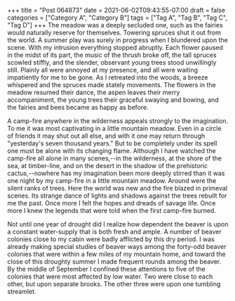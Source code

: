 +++
title = "Post 064873"
date = 2021-06-02T09:43:55-07:00
draft = false
categories = ["Category A", "Category B"]
tags = ["Tag A", "Tag B", "Tag C", "Tag D"]
+++
The meadow was a deeply secluded one, such as the fairies would naturally reserve for themselves. Towering spruces shut it out from the world. A summer play was surely in progress when I blundered upon the scene. With my intrusion everything stopped abruptly. Each flower paused in the midst of its part, the music of the thrush broke off, the tall spruces scowled stiffly, and the slender, observant young trees stood unwillingly still. Plainly all were annoyed at my presence, and all were waiting impatiently for me to be gone. As I retreated into the woods, a breeze whispered and the spruces made stately movements. The flowers in the meadow resumed their dance, the aspen leaves their merry accompaniment, the young trees their graceful swaying and bowing, and the fairies and bees became as happy as before.

A camp-fire anywhere in the wilderness appeals strongly to the imagination. To me it was most captivating in a little mountain meadow. Even in a circle of friends it may shut out all else, and with it one may return through "yesterday's seven thousand years." But to be completely under its spell one must be alone with its changing flame. Although I have watched the camp-fire all alone in many scenes,--in the wilderness, at the shore of the sea, at timber-line, and on the desert in the shadow of the prehistoric cactus,--nowhere has my imagination been more deeply stirred than it was one night by my camp-fire in a little mountain meadow. Around were the silent ranks of trees. Here the world was new and the fire blazed in primeval scenes. Its strange dance of lights and shadows against the trees rebuilt for me the past. Once more I felt the hopes and dreads of savage life. Once more I knew the legends that were told when the first camp-fire burned.

Not until one year of drought did I realize how dependent the beaver is upon a constant water-supply that is both fresh and ample. A number of beaver colonies close to my cabin were badly afflicted by this dry period. I was already making special studies of beaver ways among the forty-odd beaver colonies that were within a few miles of my mountain home, and toward the close of this droughty summer I made frequent rounds among the beaver. By the middle of September I confined these attentions to five of the colonies that were most affected by low water. Two were close to each other, but upon separate brooks. The other three were upon one tumbling streamlet.
